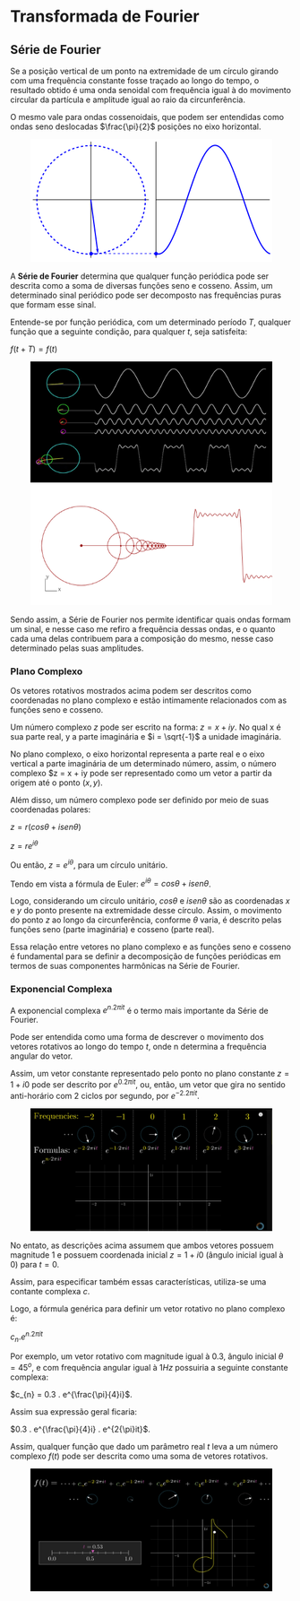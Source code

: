# Transformada de Fourier

## Série de Fourier

Se a posição vertical de um ponto na extremidade de um círculo girando com uma frequência constante fosse traçado ao longo do tempo, o resultado obtido é uma onda senoidal com frequência igual à do movimento circular da partícula e amplitude igual ao raio da circunferência.

O mesmo vale para ondas cossenoidais, que podem ser entendidas como ondas seno deslocadas $\frac{\pi}{2}$ posições no eixo horizontal.

<p align="center">
    <img src="./readmeImg/circle_sin.gif" width="432px" height="219px">
</p>

A **Série de Fourier** determina que qualquer função periódica pode ser descrita como a soma de diversas funções seno e cosseno. Assim, um determinado sinal periódico pode ser decomposto nas frequências puras que formam esse sinal.

Entende-se por função periódica, com um determinado período $T$, qualquer função que a seguinte condição, para qualquer $t$, seja satisfeita:

$f(t + T) = f(t)$

<p align="center">
    <img src="./readmeImg/fourier_series.jpg" width="432px" height="216px">
    <img src="./readmeImg/circle_square_wave.gif" width="432px" height="216px">
</p>

Sendo assim, a Série de Fourier nos permite identificar quais ondas formam um sinal, e nesse caso me refiro a frequência dessas ondas, e o quanto cada uma delas contribuem para a composição do mesmo, nesse caso determinado pelas suas amplitudes.

### Plano Complexo

Os vetores rotativos mostrados acima podem ser descritos como coordenadas no plano complexo e estão intimamente relacionados com as funções seno e cosseno.

Um número complexo $z$ pode ser escrito na forma: $z = x + iy$. No qual x é sua parte real, y a parte imaginária e $i = \sqrt{-1}$ a unidade imaginária.

No plano complexo, o eixo horizontal representa a parte real e o eixo vertical a parte imaginária de um determinado número, assim, o número complexo  $z = x + iy pode ser representado como um vetor a partir da origem até o ponto $(x,y)$.

Além disso, um número complexo pode ser definido por meio de suas coordenadas polares:

$z = r(cos\theta + isen\theta)$

$z = re^{i\theta}$

Ou então, $z = e^{i\theta}$, para um círculo unitário.

Tendo em vista a fórmula de Euler: $e^{i\theta} = cos\theta + isen\theta$.

Logo, considerando um círculo unitário, $cos\theta$ e $isen\theta$ são as coordenadas $x$ e $y$ do ponto presente na extremidade desse círculo. Assim, o movimento do ponto $z$ ao longo da circunferência, conforme $\theta$ varia, é descrito pelas funções seno (parte imaginária) e cosseno (parte real).

Essa relação entre vetores no plano complexo e as funções seno e cosseno é fundamental para se definir a decomposição de funções periódicas em termos de suas componentes harmônicas na Série de Fourier.

### Exponencial Complexa

A exponencial complexa $e^{n . 2{\pi}it}$ é o termo mais importante da Série de Fourier.

Pode ser entendida como uma forma de descrever o movimento dos vetores rotativos ao longo do tempo $t$, onde n determina a frequência angular do vetor.

Assim, um vetor constante representado pelo ponto no plano constante $z = 1 + i0$ pode ser descrito por $e^{0 . 2{\pi}it}$, ou, então, um vetor que gira no sentido anti-horário com 2 ciclos por segundo, por $e^{-2 . 2{\pi}it}$.

<p align="center">
    <img src="./readmeImg/complex_exponential.png" width="432px" height="219px">
</p>

No entato, as descrições acima assumem que ambos vetores possuem magnitude 1 e possuem coordenada inicial $z = 1 + i0$ (ângulo inicial igual à 0) para $t = 0$.

Assim, para especificar também essas características, utiliza-se uma contante complexa $c$.

Logo, a fórmula genérica para definir um vetor rotativo no plano complexo é:

$c_{n} . e^{n . 2{\pi}it}$

Por exemplo, um vetor rotativo com magnitude igual à $0.3$, ângulo inicial $\theta = 45^{o}$, e com frequência angular igual à $1Hz$ possuiria a seguinte constante complexa: 

$c_{n} = 0.3 . e^{\frac{\pi}{4}i}$. 

Assim sua expressão geral ficaria:

$0.3 . e^{\frac{\pi}{4}i} . e^{2{\pi}it}$.

Assim, qualquer função que dado um parâmetro real $t$ leva a um número complexo $f(t)$ pode ser descrita como uma soma de vetores rotativos.

<p align="center">
    <img src="./readmeImg/fourier_series_terms.png" width="432px" height="219px">
</p>
